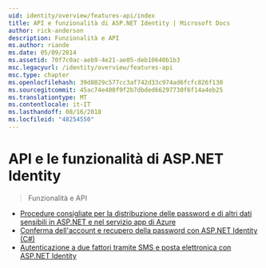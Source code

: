 ```yaml
---
uid: identity/overview/features-api/index
title: API e funzionalità di ASP.NET Identity | Microsoft Docs
author: rick-anderson
description: Funzionalità e API
ms.author: riande
ms.date: 05/09/2014
ms.assetid: 70f7c0ac-aeb9-4e21-ae05-deb10640b1b3
msc.legacyurl: /identity/overview/features-api
msc.type: chapter
ms.openlocfilehash: 39d8029c577cc3af742d33c974ad6fcfc826f130
ms.sourcegitcommit: 45ac74e400f9f2b7dbded66297730f6f14a4eb25
ms.translationtype: MT
ms.contentlocale: it-IT
ms.lasthandoff: 08/16/2018
ms.locfileid: "48254550"
---
```

<a name="aspnet-identity-features--api"></a>API e le funzionalità di ASP.NET Identity
====================
> Funzionalità e API


- [Procedure consigliate per la distribuzione delle password e di altri dati sensibili in ASP.NET e nel servizio app di Azure](best-practices-for-deploying-passwords-and-other-sensitive-data-to-aspnet-and-azure.md)
- [Conferma dell'account e recupero della password con ASP.NET Identity (C#)](account-confirmation-and-password-recovery-with-aspnet-identity.md)
- [Autenticazione a due fattori tramite SMS e posta elettronica con ASP.NET Identity](two-factor-authentication-using-sms-and-email-with-aspnet-identity.md)
